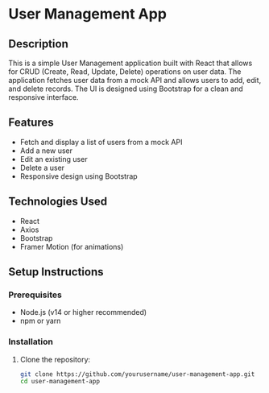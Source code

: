 # User Management App

## Description

This is a simple User Management application built with React that allows for CRUD (Create, Read, Update, Delete) operations on user data. The application fetches user data from a mock API and allows users to add, edit, and delete records. The UI is designed using Bootstrap for a clean and responsive interface.

## Features

- Fetch and display a list of users from a mock API
- Add a new user
- Edit an existing user
- Delete a user
- Responsive design using Bootstrap

## Technologies Used

- React
- Axios
- Bootstrap
- Framer Motion (for animations)

## Setup Instructions

### Prerequisites

- Node.js (v14 or higher recommended)
- npm or yarn

### Installation

1. Clone the repository:

   ```bash
   git clone https://github.com/yourusername/user-management-app.git
   cd user-management-app
